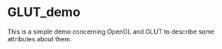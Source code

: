 # GLUT_demo
This is a simple demo concerning OpenGL and GLUT to describe some attributes about them. 